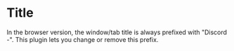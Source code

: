 # Title

In the browser version, the window/tab title is always prefixed with "Discord -". This plugin lets you change or remove this prefix.
